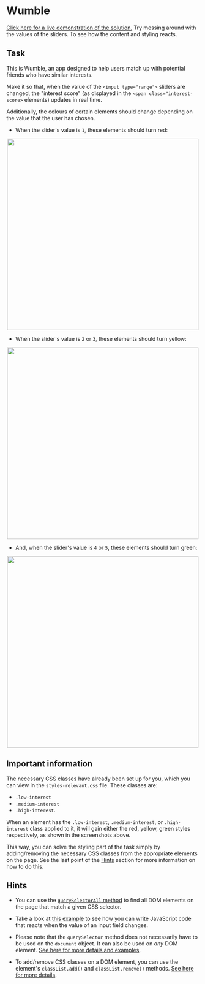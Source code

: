 # Wumble

[Click here for a live demonstration of the solution.](https://web-dom-exercises.pages.dev/005%20friend-meetup-app/solution/) Try messing around with the values of the sliders. To see how the content and styling reacts.

## Task

This is Wumble, an app designed to help users match up with potential friends who have similar interests.

Make it so that, when the value of the `<input type="range">` sliders are changed, the "interest score" (as displayed in the `<span class="interest-score>` elements) updates in real time.

Additionally, the colours of certain elements should change depending on the value that the user has chosen.

- When the slider's value is `1`, these elements should turn red:

<p align="center">
  <img width="500px" src="https://gcdnb.pbrd.co/images/YYtT6xr41HdY.png?o=1"><br>
</p>

- When the slider's value is `2` or `3`, these elements should turn yellow:

<p align="center">
  <img width="500px" src="https://gcdnb.pbrd.co/images/V502rWFs1MIT.png?o=1"><br>
</p>

- And, when the slider's value is `4` or `5`, these elements should turn green:

<p align="center">
  <img width="500px" src="https://gcdnb.pbrd.co/images/wb7hJLEQQp1a.png?o=1"><br>
</p>

## Important information

The necessary CSS classes have already been set up for you, which you can view in the `styles-relevant.css` file. These classes are: 
- `.low-interest`
- `.medium-interest`
- `.high-interest`.

When an element has the `.low-interest`, `.medium-interest`, or `.high-interest` class applied to it, it will gain either the red, yellow, green styles respectively, as shown in the screenshots above.

This way, you can solve the styling part of the task simply by adding/removing the necessary CSS classes from the appropriate elements on the page. See the last point of the [Hints](#hints) section for more information on how to do this.

## Hints

- You can use the [`querySelectorAll` method](https://www.w3schools.com/jsref/met_document_queryselectorall.asp) to find all DOM elements on the page that match a given CSS selector.

- Take a look at [this example](https://developer.mozilla.org/en-US/docs/Web/API/Element/input_event#examples) to see how you can write JavaScript code that reacts when the value of an input field changes.

- Please note that the `querySelector` method does not necessarily have to be used on the `document` object. It can also be used on _any_ DOM element. [See here for more details and examples](https://www.w3schools.com/jsref/met_element_queryselector.asp).

- To add/remove CSS classes on a DOM element, you can use the element's `classList.add()` and `classList.remove()` methods. [See here for more details](https://devdocs.io/dom/element/classlist).

